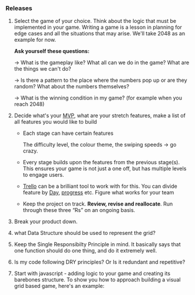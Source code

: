 ### **Releases**

1. Select the game of your choice. Think about the logic that must be implemented in your game. Writing a game is a lesson in planning for edge cases and all the situations that may arise. We'll take 2048 as an example for now. 
    
    **Ask yourself these questions:**
    
    → What is the gameplay like? What all can we do in the game? What are the things we can't do?
    
    → Is there a pattern to the place where the numbers pop up or are they random? What about the numbers themselves?
    
    → What is the winning condition in my game? (for example when you reach 2048)
    
2. Decide what's your [MVP](https://en.wikipedia.org/wiki/Minimum_viable_product), what are your stretch features, make a list of all features you would like to build
    - Each stage can have certain features
        
        The difficulty level, the colour theme, the swiping speeds → go crazy. 
        
    - Every stage builds upon the features from the previous stage(s). This ensures your game is not just a one off, but has multiple levels to engage users.
    - [Trello](https://trello.com/) can be a brilliant tool to work with for this. You can divide feature by [Day](https://trello.com/b/kZsVVrc8/front-product-roadmap), [progress](https://trello.com/b/0xzkRjTH/scrum-project-management-board) etc. Figure what works for your team
    - Keep the project on track. **Review, revise and reallocate**. Run through these three “Rs” on an ongoing basis.

3. Break your product down. 

1. what Data Structure should be used to represent the grid?
2. Keep the Single Responsibilty Principle in mind. It basically says that one function should do one thing, and do it extremely well.
3. Is my code following DRY principles? Or Is it redundant and repetitive?
1. Start with javascript - adding logic to your game and creating its barebones structure. To show you how to approach building a visual grid based game, here's an example: 
    